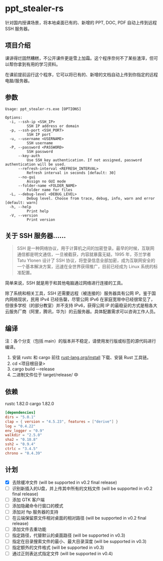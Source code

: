 # ppt_stealer-rs

针对国内授课场景，将本地桌面已有的、新增的 PPT, DOC, PDF 自动上传到远程 SSH 服务器。

## 项目介绍

课讲得烂固然糟糕，不公开课件更是雪上加霜。这个程序奈何不了某些渣滓，但可以帮你拿到有用的学习资料。

在课前提前运行这个程序，它可以将已有的、新增的文档自动上传到你指定的远程电脑/服务器。

## 参数

```plaintext
Usage: ppt_stealer-rs.exe [OPTIONS]

Options:
  -i, --ssh-ip <SSH_IP>
          SSH IP address or domain
  -p, --ssh-port <SSH_PORT>
          SSH IP port
  -u, --username <USERNAME>
          SSH username
  -P, --password <PASSWORD>
          SSH password
      --key-auth
          Use SSH key authentication. If not assigned, password authentication will be used.
      --refresh-interval <REFRESH_INTERVAL>
          Refresh interval in seconds [default: 30]
      --no-gui
          Assign no GUI mode
      --folder-name <FOLDER_NAME>
          Folder name for files
  -L, --debug-level <DEBUG_LEVEL>
          Debug level. Choose from trace, debug, info, warn and error [default: warn]
  -h, --help
          Print help
  -V, --version
          Print version
```

## 关于 SSH 服务器……

> SSH 是一种网络协议，用于计算机之间的加密登录。最早的时候，互联网通信都是明文通信，一旦被截获，内容就暴露无疑。1995 年，芬兰学者 Tatu Ylonen 设计了 SSH 协议，将登录信息全部加密，成为互联网安全的一个基本解决方案，迅速在全世界获得推广，目前已经成为 Linux 系统的标准配置。

简单来说，SSH 就是用于和其他电脑通过网络进行连接的工具。

除了系统和相关工具，SSH 还需要远程（被连接的）服务器具有公网 IP。鉴于国内网络现状，民用 IPv4 已经告罄，尽管公网 IPv6 在家庭宽带中已经很常见了，但很多学校（的部分教室）并不支持 IPv6，获得公网 IP 的最稳妥的方式是租各大云服务厂商（阿里，腾讯，华为）的云服务器。具体配置需求可以咨询工作人员。

## 编译

注：各个分支（包括 main）的版本并不稳定，请使用发行版或标签的源代码进行编译。

1. 安装 rustc 和 cargo
   前往 [rust-lang.org/install](https://www.rust-lang.org/tools/install) 下载、安装 Rust 工具链。
2. cd <项目根目录>
3. cargo build --release
4. 二进制文件位于 target/release/ 中

## 依赖

rustc 1.82.0
cargo 1.82.0

```toml
[dependencies]
dirs = "5.0.1"
clap = { version = "4.5.23", features = ["derive"] }
log = "0.4.22"
env_logger = "0.9"
walkdir = "2.5.0"
sha2 = "0.10.8"
ssh2 = "0.9.4"
ctrlc = "3.4.5"
chrono = "0.4.39"
```

## 计划

- [x] 去除缓冲文件 (will be supported in v0.2 final release)
- [ ] 识别新插入的U盘，并上传其中所有的文档文件 (will be supported in v0.2 final release)
- [ ] 添加 GTK 客户端
- [ ] 添加隐藏命令行窗口的模式
- [ ] 添加对 ftp 服务器的支持
- [ ] 在云端保留原文件相对桌面的相对路径 (will be supported in v0.2 final release)
- [ ] 添加文件去重功能
- [ ] 指定路径，代替默认的桌面路径 (will be supported in v0.3)
- [ ] 指定在目录搜索文件的最小、最大目录深度 (will be supported in v0.3)
- [ ] 指定额外的文件格式 (will be supported in v0.3)
- [ ] 通过正则表达式指定文件 (will be supported in v0.4)
